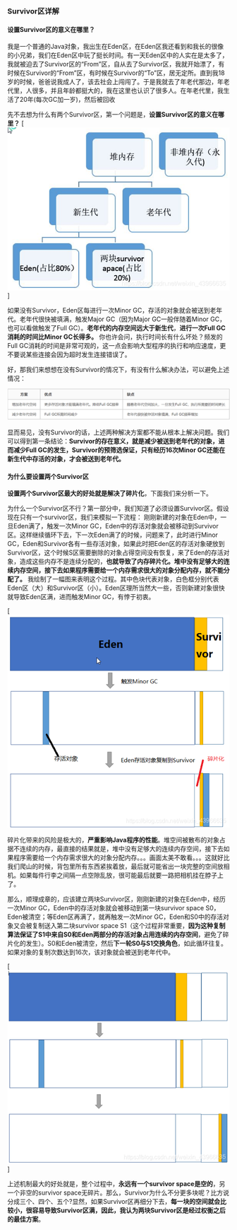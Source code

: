 ### **Survivor区详解**

#### **设置Survivor区的意义在哪里？**

我是一个普通的Java对象，我出生在Eden区，在Eden区我还看到和我长的很像的小兄弟，我们在Eden区中玩了挺长时间。有一天Eden区中的人实在是太多了，我就被迫去了Survivor区的“From”区，自从去了Survivor区，我就开始漂了，有时候在Survivor的“From”区，有时候在Survivor的“To”区，居无定所。直到我18岁的时候，爸爸说我成人了，该去社会上闯闯了。于是我就去了年老代那边，年老代里，人很多，并且年龄都挺大的，我在这里也认识了很多人。在年老代里，我生活了20年(每次GC加一岁)，然后被回收

先不去想为什么有两个Survivor区，第一个问题是，**设置Survivor区的意义在哪里？**
[![img](./assets/JVM-幸存者区详解/1724247229743-e1caf00d-20f9-4e2d-bc84-a482966c5b53.png)]

如果没有Survivor，Eden区每进行一次Minor GC，存活的对象就会被送到老年代。老年代很快被填满，触发Major GC（因为Major GC一般伴随着Minor GC，也可以看做触发了Full GC）。**老年代的内存空间远大于新生代**，**进行一次Full GC消耗的时间比Minor GC长得多。** 你也许会问，执行时间长有什么坏处？频发的Full GC消耗的时间是非常可观的，这一点会影响大型程序的执行和响应速度，更不要说某些连接会因为超时发生连接错误了。

好，那我们来想想在没有Survivor的情况下，有没有什么解决办法，可以避免上述情况：

[![img](./assets/JVM-幸存者区详解/1724247229683-ba25815c-67fe-4540-852b-3f0fa6ca17c2.png)](https://camo.githubusercontent.com/ae813f01c641e2368895f1724630e9291ccb58c67c637f3869d51b29ae37a662/68747470733a2f2f692d626c6f672e6373646e696d672e636e2f626c6f675f6d6967726174652f31373131373035363834343832303930663163313830636634613864656634332e706e67)

显而易见，没有Survivor的话，上述两种解决方案都不能从根本上解决问题。我们可以得到第一条结论：**Survivor的存在意义，就是减少被送到老年代的对象，进而减少Full GC的发生，Survivor的预筛选保证，只有经历16次Minor GC还能在新生代中存活的对象，才会被送到老年代。**

#### 为什么要设置两个Survivor区

**设置两个Survivor区最大的好处就是解决了碎片化**，下面我们来分析一下。

为什么一个Survivor区不行？第一部分中，我们知道了必须设置Survivor区。假设现在只有一个survivor区，我们来模拟一下流程：
刚刚新建的对象在Eden中，一旦Eden满了，触发一次Minor GC，Eden中的存活对象就会被移动到Survivor区。这样继续循环下去，下一次Eden满了的时候，问题来了，此时进行Minor GC，Eden和Survivor各有一些存活对象，如果此时把Eden区的存活对象硬放到Survivor区，这个时候S区需要删除的对象占得空间没有恢复，来了Eden的存活对象，造成这些内存不是连续分配的，**也就导致了内存碎片化。堆中没有足够大的连续内存空间，接下去如果程序需要给一个内存需求很大的对象分配内存，就不能分配了。**
我绘制了一幅图来表明这个过程。其中色块代表对象，白色框分别代表Eden区（大）和Survivor区（小）。Eden区理所当然大一些，否则新建对象很快就导致Eden区满，进而触发Minor GC，有悖于初衷。

[![img](./assets/JVM-幸存者区详解/1724247229670-867bc65b-6920-435f-aac7-fbac3a05053c.png)

碎片化带来的风险是极大的，**严重影响Java程序的性能**。堆空间被散布的对象占据不连续的内存，最直接的结果就是，堆中没有足够大的连续内存空间，接下去如果程序需要给一个内存需求很大的对象分配内存。。。画面太美不敢看。。。这就好比我们爬山的时候，背包里所有东西紧挨着放，最后就可能省出一块完整的空间放相机。如果每件行李之间隔一点空隙乱放，很可能最后就要一路把相机挂在脖子上了。

那么，顺理成章的，应该建立两块Survivor区，刚刚新建的对象在Eden中，经历一次Minor GC，Eden中的存活对象就会被移动到第一块survivor space S0，Eden被清空；等Eden区再满了，就再触发一次Minor GC，Eden和S0中的存活对象又会被复制送入第二块survivor space S1（这个过程非常重要，**因为这种复制算法保证了S1中来自S0和Eden两部分的存活对象占用连续的内存空间**，避免了碎片化的发生）。S0和Eden被清空，然后**下一轮S0与S1交换角色**，如此循环往复。如果对象的复制次数达到16次，该对象就会被送到老年代中。

[![img](./assets/JVM-幸存者区详解/1724247229688-bc3e417f-5269-46e6-b408-29bd48d9b7fb.png)]

上述机制最大的好处就是，整个过程中，**永远有一个survivor space是空的**，另一个非空的survivor space无碎片。那么，Survivor为什么不分更多块呢？比方说分成三个、四个、五个?显然，如果Survivor区再细分下去，**每一块的空间就会比较小，很容易导致Survivor区满，因此，我认为两块Survivor区是经过权衡之后的最佳方案**。